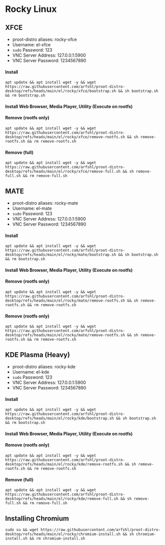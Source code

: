 # Rocky Linux

## XFCE
- proot-distro aliases: rocky-xfce
- Username: el-xfce
- `sudo` Password: 123
- VNC Server Address: 127.0.0.1:5900
- VNC Server Password: 1234567890


#### Install
    apt update && apt install wget -y && wget https://raw.githubusercontent.com/arfshl/proot-distro-desktop/refs/heads/main/el/rocky/xfce/bootstrap.sh && sh bootstrap.sh && rm bootstrap.sh

#### Install Web Browser, Media Player, Utility (Execute on rootfs)
    

#### Remove (rootfs only)
    apt update && apt install wget -y && wget https://raw.githubusercontent.com/arfshl/proot-distro-desktop/refs/heads/main/el/rocky/xfce/remove-rootfs.sh && sh remove-rootfs.sh && rm remove-rootfs.sh
#### Remove (full)
    apt update && apt install wget -y && wget https://raw.githubusercontent.com/arfshl/proot-distro-desktop/refs/heads/main/el/rocky/xfce/remove-full.sh && sh remove-full.sh && rm remove-full.sh    


## MATE
- proot-distro aliases: rocky-mate
- Username: el-mate
- `sudo` Password: 123
- VNC Server Address: 127.0.0.1:5900
- VNC Server Password: 1234567890


#### Install
    apt update && apt install wget -y && wget https://raw.githubusercontent.com/arfshl/proot-distro-desktop/refs/heads/main/el/rocky/mate/bootstrap.sh && sh bootstrap.sh && rm bootstrap.sh

#### Install Web Browser, Media Player, Utility (Execute on rootfs)
    

#### Remove (rootfs only)
    apt update && apt install wget -y && wget https://raw.githubusercontent.com/arfshl/proot-distro-desktop/refs/heads/main/el/rocky/mate/remove-rootfs.sh && sh remove-rootfs.sh && rm remove-rootfs.sh
#### Remove (rootfs only)
    apt update && apt install wget -y && wget https://raw.githubusercontent.com/arfshl/proot-distro-desktop/refs/heads/main/el/rocky/mate/remove-rootfs.sh && sh remove-rootfs.sh && rm remove-rootfs.sh
    

## KDE Plasma (Heavy)
- proot-distro aliases: rocky-kde
- Username: el-kde
- `sudo` Password: 123
- VNC Server Address: 127.0.0.1:5900
- VNC Server Password: 1234567890

#### Install
    apt update && apt install wget -y && wget https://raw.githubusercontent.com/arfshl/proot-distro-desktop/refs/heads/main/el/rocky/kde/bootstrap.sh && sh bootstrap.sh && rm bootstrap.sh

#### Install Web Browser, Media Player, Utility (Execute on rootfs)
    

#### Remove (rootfs only)
    apt update && apt install wget -y && wget https://raw.githubusercontent.com/arfshl/proot-distro-desktop/refs/heads/main/el/rocky/kde/remove-rootfs.sh && sh remove-rootfs.sh && rm remove-rootfs.sh
#### Remove (full)
    apt update && apt install wget -y && wget https://raw.githubusercontent.com/arfshl/proot-distro-desktop/refs/heads/main/el/rocky/kde/remove-full.sh && sh remove-full.sh && rm remove-full.sh

## Installing Chromium
    sudo su && wget https://raw.githubusercontent.com/arfshl/proot-distro-desktop/refs/heads/main/el/rocky/chromium-install.sh && sh chromium-install.sh && rm chromium-install.sh
